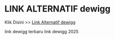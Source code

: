 # LINK ALTERNATIF dewigg

Klik Disini >> <a href="https://linksto.pages.dev/">Link Alternatif dewigg </a>

link dewigg terbaru
link dewigg 2025